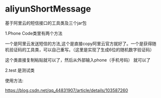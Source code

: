 # aliyunShortMessage
基于阿里云的短信接口的工具类及三个jar包

1.Phone Code类里有两个方法

一个是阿里云发送短信的方法,这个是直接copy阿里云官方就好了。一个是获得随机验证码的工具类，可以自己重写。（这里是实现了生成6位的随机数字验证码）

这个类直接复制粘贴就可以了，然后从外部输入phone（手机号码） 就可以了

2.test 是测试类

使用方法:

https://blog.csdn.net/qq_44831907/article/details/103587260

